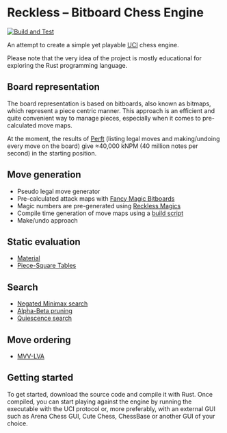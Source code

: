 # Reckless – Bitboard Chess Engine

[![Build and Test](https://github.com/codedeliveryservice/Reckless/actions/workflows/rust.yml/badge.svg)](https://github.com/codedeliveryservice/Reckless/actions/workflows/rust.yml)

An attempt to create a simple yet playable [UCI][uci] chess engine.

Please note that the very idea of the project is mostly educational for exploring the Rust programming language.

## Board representation

The board representation is based on bitboards, also known as bitmaps, which represent a piece centric manner. This approach is an efficient and quite convenient way to manage pieces, especially when it comes to pre-calculated move maps.

At the moment, the results of [Perft][perft] (listing legal moves and making/undoing every move on the board) give ≈40,000 kNPM (40 million notes per second) in the starting position.

## Move generation

-   Pseudo legal move generator
-   Pre-calculated attack maps with [Fancy Magic Bitboards][fancy-bitboards]
-   Magic numbers are pre-generated using [Reckless Magics][reckless-magics]
-   Compile time generation of move maps using a [build script](/game/src/lookup/build.rs)
-   Make/undo approach

## Static evaluation

-   [Material](https://www.chessprogramming.org/Material)
-   [Piece-Square Tables](https://www.chessprogramming.org/Piece-Square_Tables)

## Search

-   [Negated Minimax search](https://www.chessprogramming.org/Negamax)
-   [Alpha-Beta pruning](https://www.chessprogramming.org/Alpha-Beta)
-   [Quiescence search](https://www.chessprogramming.org/Quiescence_Search)

## Move ordering

-   [MVV-LVA](https://www.chessprogramming.org/MVV-LVA)

## Getting started

To get started, download the source code and compile it with Rust. Once compiled, you can start playing against the engine by running the executable with the UCI protocol or, more preferably, with an external GUI such as Arena Chess GUI, Cute Chess, ChessBase or another GUI of your choice.

[uci]: https://en.wikipedia.org/wiki/Universal_Chess_Interface
[perft]: https://www.chessprogramming.org/Perft
[fancy-bitboards]: https://www.chessprogramming.org/Magic_Bitboards#Fancy
[reckless-magics]: https://github.com/codedeliveryservice/RecklessMagics
